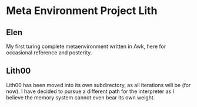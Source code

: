 # Meta Environment Project Lith

## Elen

My first turing complete metaenvironment written in Awk,
here for occasional reference and posterity.

## Lith00

Lith00 has been moved into its own subdirectory,
as all iterations will be (for now).
I have decided to pursue a different path
for the interpreter as I believe the memory system
cannot even bear its own weight.